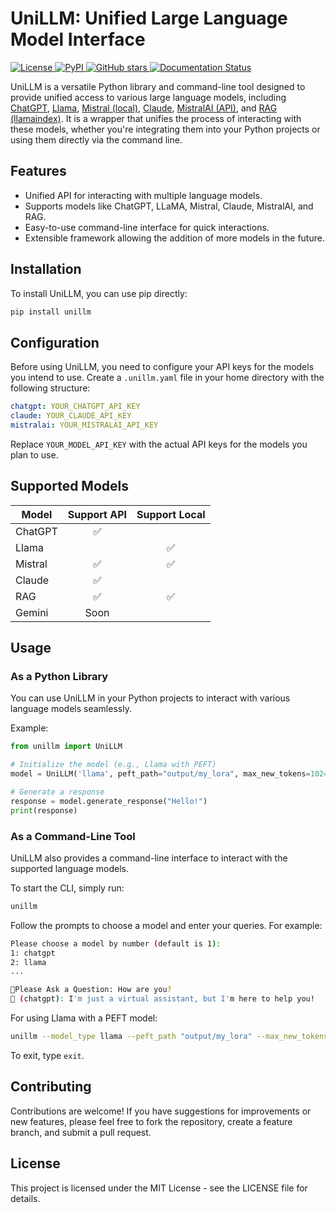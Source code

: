# UniLLM: Unified Large Language Model Interface

<p>
<a href="https://opensource.org/licenses/MIT">
  <img src="https://img.shields.io/badge/License-MIT-blue.svg" alt="License">
</a>
<a href="https://pypi.org/project/unillm/">
  <img src="https://img.shields.io/pypi/v/unillm.svg" alt="PyPI">
</a>
<a href="https://github.com/fuzihaofzh/unillm">
  <img src="https://img.shields.io/github/stars/fuzihaofzh/unillm?style=social" alt="GitHub stars">
</a>
<a href="https://unillm.readthedocs.io/en/latest/?badge=latest">
  <img src="https://readthedocs.org/projects/unillm/badge/?version=latest" alt="Documentation Status">
</a>

</p>

UniLLM is a versatile Python library and command-line tool designed to provide unified access to various large language models, including [ChatGPT](https://openai.com/chatgpt), [Llama](https://llama.meta.com/), [Mistral (local)](https://huggingface.co/mistralai/Mistral-7B-Instruct-v0.2), [Claude](https://www.anthropic.com/), [MistralAI (API)](https://mistral.ai/), and [RAG (llamaindex)](https://www.llamaindex.ai/). It is a wrapper that unifies the process of interacting with these models, whether you're integrating them into your Python projects or using them directly via the command line.

## Features

- Unified API for interacting with multiple language models.
- Supports models like ChatGPT, LLaMA, Mistral, Claude, MistralAI, and RAG.
- Easy-to-use command-line interface for quick interactions.
- Extensible framework allowing the addition of more models in the future.

## Installation

To install UniLLM, you can use pip directly:

```bash
pip install unillm
```

## Configuration

Before using UniLLM, you need to configure your API keys for the models you intend to use. Create a `.unillm.yaml` file in your home directory with the following structure:

```yaml
chatgpt: YOUR_CHATGPT_API_KEY
claude: YOUR_CLAUDE_API_KEY
mistralai: YOUR_MISTRALAI_API_KEY
```

Replace `YOUR_MODEL_API_KEY` with the actual API keys for the models you plan to use.

## Supported Models

| Model       | Support API| Support Local |
|-------------|:----------:|:-------------:|
| ChatGPT     | ✅         |               |
| Llama       |            | ✅            |
| Mistral     | ✅         | ✅            |
| Claude      | ✅         |               | 
| RAG         | ✅         | ✅            |
| Gemini       | Soon       |               |

## Usage

### As a Python Library

You can use UniLLM in your Python projects to interact with various language models seamlessly.

Example:

```python
from unillm import UniLLM

# Initialize the model (e.g., Llama with PEFT)
model = UniLLM('llama', peft_path="output/my_lora", max_new_tokens=1024)

# Generate a response
response = model.generate_response("Hello!")
print(response)
```

### As a Command-Line Tool

UniLLM also provides a command-line interface to interact with the supported language models.

To start the CLI, simply run:

```bash
unillm
```


Follow the prompts to choose a model and enter your queries. For example:

```bash
Please choose a model by number (default is 1):
1: chatgpt
2: llama
...

👨Please Ask a Question: How are you?
🤖 (chatgpt): I'm just a virtual assistant, but I'm here to help you!
```

For using Llama with a PEFT model:

```bash
unillm --model_type llama --peft_path "output/my_lora" --max_new_tokens 1024
```

To exit, type `exit`.

## Contributing

Contributions are welcome! If you have suggestions for improvements or new features, please feel free to fork the repository, create a feature branch, and submit a pull request.

## License

This project is licensed under the MIT License - see the LICENSE file for details.
